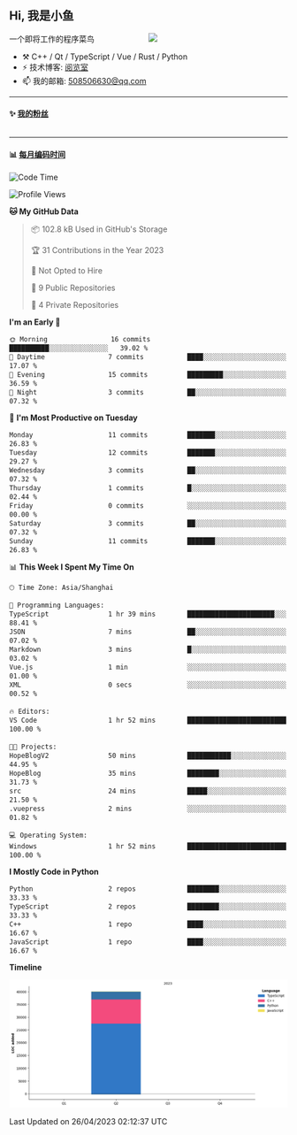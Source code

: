 <!--
**小鱼/小鱼** is a ✨ _special_ ✨ repository because its `README.md` (this file) appears on your GitHub profile.

Here are some ideas to get you started:

- 🔭 I’m currently working on ...
- 🌱 I’m currently learning ...
- 👯 I’m looking to collaborate on ...
- 🤔 I’m looking for help with ...
- 💬 Ask me about ...
- 📫 How to reach me: ...
- 😄 Pronouns: ...
- ⚡ Fun fact: ...
-->

## Hi, 我是小鱼

[<img align="right" width="50%" src="https://github-readme-stats-ouuan.vercel.app/api?username=XiaoYuer2022&show_icons=true">](https://metrics.lecoq.io/xlz122#gh-light-mode-only)

一个即将工作的程序菜鸟

-   :hammer_and_pick: C++ / Qt / TypeScript / Vue / Rust / Python
-   ⚡ 技术博客: [阅览室](https://haoxx.netlify.app/)
-   📫 我的邮箱: 508506630@qq.com

---

#### :sparkles: [我的粉丝](https://github.com/XiaoYuer2022?tab=followers)

<!--START_SECTION:followers-->
<table>
  </tr>
</table>
<!--END_SECTION:followers-->

---

#### :bar_chart: [每月编码时间](https://github.com/muety/wakapi)

<!--START_SECTION:waka-->
![Code Time](http://img.shields.io/badge/Code%20Time-2%20hrs%2047%20mins-blue)

![Profile Views](http://img.shields.io/badge/Profile%20Views-183-blue)

**🐱 My GitHub Data** 

> 📦 102.8 kB Used in GitHub's Storage 
 > 
> 🏆 31 Contributions in the Year 2023
 > 
> 🚫 Not Opted to Hire
 > 
> 📜 9 Public Repositories 
 > 
> 🔑 4 Private Repositories 
 > 
**I'm an Early 🐤** 

```text
🌞 Morning                16 commits          ██████████░░░░░░░░░░░░░░░   39.02 % 
🌆 Daytime                7 commits           ████░░░░░░░░░░░░░░░░░░░░░   17.07 % 
🌃 Evening                15 commits          █████████░░░░░░░░░░░░░░░░   36.59 % 
🌙 Night                  3 commits           ██░░░░░░░░░░░░░░░░░░░░░░░   07.32 % 
```
📅 **I'm Most Productive on Tuesday** 

```text
Monday                   11 commits          ███████░░░░░░░░░░░░░░░░░░   26.83 % 
Tuesday                  12 commits          ███████░░░░░░░░░░░░░░░░░░   29.27 % 
Wednesday                3 commits           ██░░░░░░░░░░░░░░░░░░░░░░░   07.32 % 
Thursday                 1 commits           █░░░░░░░░░░░░░░░░░░░░░░░░   02.44 % 
Friday                   0 commits           ░░░░░░░░░░░░░░░░░░░░░░░░░   00.00 % 
Saturday                 3 commits           ██░░░░░░░░░░░░░░░░░░░░░░░   07.32 % 
Sunday                   11 commits          ███████░░░░░░░░░░░░░░░░░░   26.83 % 
```


📊 **This Week I Spent My Time On** 

```text
🕑︎ Time Zone: Asia/Shanghai

💬 Programming Languages: 
TypeScript               1 hr 39 mins        ██████████████████████░░░   88.41 % 
JSON                     7 mins              ██░░░░░░░░░░░░░░░░░░░░░░░   07.02 % 
Markdown                 3 mins              █░░░░░░░░░░░░░░░░░░░░░░░░   03.02 % 
Vue.js                   1 min               ░░░░░░░░░░░░░░░░░░░░░░░░░   01.00 % 
XML                      0 secs              ░░░░░░░░░░░░░░░░░░░░░░░░░   00.52 % 

🔥 Editors: 
VS Code                  1 hr 52 mins        █████████████████████████   100.00 % 

🐱‍💻 Projects: 
HopeBlogV2               50 mins             ███████████░░░░░░░░░░░░░░   44.95 % 
HopeBlog                 35 mins             ████████░░░░░░░░░░░░░░░░░   31.73 % 
src                      24 mins             █████░░░░░░░░░░░░░░░░░░░░   21.50 % 
.vuepress                2 mins              ░░░░░░░░░░░░░░░░░░░░░░░░░   01.82 % 

💻 Operating System: 
Windows                  1 hr 52 mins        █████████████████████████   100.00 % 
```

**I Mostly Code in Python** 

```text
Python                   2 repos             ████████░░░░░░░░░░░░░░░░░   33.33 % 
TypeScript               2 repos             ████████░░░░░░░░░░░░░░░░░   33.33 % 
C++                      1 repo              ████░░░░░░░░░░░░░░░░░░░░░   16.67 % 
JavaScript               1 repo              ████░░░░░░░░░░░░░░░░░░░░░   16.67 % 
```



**Timeline**

![Lines of Code chart](https://raw.githubusercontent.com/XiaoYuer2022/XiaoYuer2022/main/assets/bar_graph.png)


 Last Updated on 26/04/2023 02:12:37 UTC
<!--END_SECTION:waka-->
